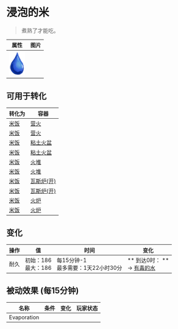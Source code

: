 # 浸泡的米  
> 煮熟了才能吃。  
  
  属性  |   图片   
 ----  |  ----:   
   |  ![](Sprite/Thirst.png)   
  
## 可用于转化  
转化为  |  容器  
----  |  ----  
[米饭](RiceCooked.md)  |  [营火](Campfire.md)  
[米饭](RiceCooked.md)  |  [营火](Campfire.md)  
[米饭](RiceCooked.md)  |  [粘土火盆](ClayFirePit.md)  
[米饭](RiceCooked.md)  |  [粘土火盆](ClayFirePit.md)  
[米饭](RiceCooked.md)  |  [火堆](Fire.md)  
[米饭](RiceCooked.md)  |  [火堆](Fire.md)  
[米饭](RiceCooked.md)  |  [瓦斯炉(开)](GasCookerOn.md)  
[米饭](RiceCooked.md)  |  [瓦斯炉(开)](GasCookerOn.md)  
[米饭](RiceCooked.md)  |  [火炉](Stove.md)  
[米饭](RiceCooked.md)  |  [火炉](Stove.md)  
## 变化   
操作  |  值  |  时间  |  变化  
----  |  ----  |  ----  |  ----  
耐久  |  初始：186<br>最大：186  |  每15分钟-1<br>最多需要：1天22小时30分  |  ** 到达0时： **<br>→ [有毒的水](LQ_WaterToxic.md)  
## 被动效果 (每15分钟)  
名称  |  条件  |  变化  |  玩家状态  
----  |  ----  |  ----  |  ----  
Evaporation  |    |    |    
